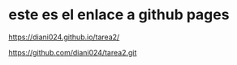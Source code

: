 # este es el enlace a github pages
https://diani024.github.io/tarea2/

https://github.com/diani024/tarea2.git